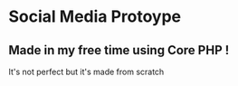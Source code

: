 # Social Media Protoype

## Made in my free time using Core PHP !

It's not perfect but it's made from scratch
